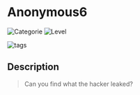 # Anonymous6
![Categorie](https://img.shields.io/badge/Category-OSINT-red?style=for-the-badge) ![Level](https://img.shields.io/badge/Difficulty-Easy-green?style=for-the-badge)

![tags](https://img.shields.io/badge/Tag-Social%20media%20OSINT-blue)

## Description
>Can you find what the hacker leaked?
